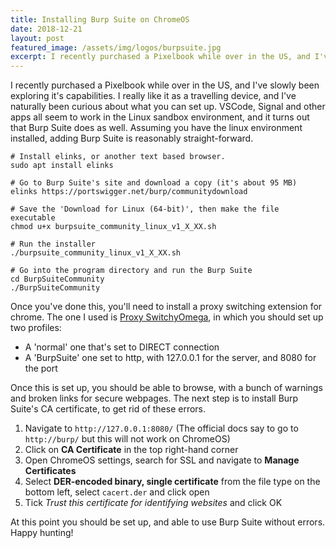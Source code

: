 ```yaml
---
title: Installing Burp Suite on ChromeOS
date: 2018-12-21
layout: post
featured_image: /assets/img/logos/burpsuite.jpg
excerpt: I recently purchased a Pixelbook while over in the US, and I've slowly been exploring it's capabilities. I really like it as a travelling device, and I've naturally been curious about what you can set up. VSCode, Signal and other apps all seem to work in the Linux sandbox environment, and it turns out that Burp Suite does as well. Assuming you have the linux environment installed, adding Burp Suite is reasonably straight-forward.
---
```


I recently purchased a Pixelbook while over in the US, and I've slowly been exploring it's capabilities. I really like it as a travelling device, and I've naturally been curious about what you can set up. VSCode, Signal and other apps all seem to work in the Linux sandbox environment, and it turns out that Burp Suite does as well. Assuming you have the linux environment installed, adding Burp Suite is reasonably straight-forward.

```
# Install elinks, or another text based browser.
sudo apt install elinks

# Go to Burp Suite's site and download a copy (it's about 95 MB)
elinks https://portswigger.net/burp/communitydownload

# Save the 'Download for Linux (64-bit)', then make the file executable
chmod u+x burpsuite_community_linux_v1_X_XX.sh

# Run the installer
./burpsuite_community_linux_v1_X_XX.sh

# Go into the program directory and run the Burp Suite
cd BurpSuiteCommunity
./BurpSuiteCommunity
```

Once you've done this, you'll need to install a proxy switching extension for chrome. The one I used is [Proxy SwitchyOmega](https://chrome.google.com/webstore/detail/proxy-switchyomega/padekgcemlokbadohgkifijomclgjgif?hl=en), in which you should set up two profiles:

* A 'normal' one that's set to DIRECT connection
* A 'BurpSuite' one set to http, with 127.0.0.1 for the server, and 8080 for the port

Once this is set up, you should be able to browse, with a bunch of warnings and broken links for secure webpages. The next step is to install Burp Suite's CA certificate, to get rid of these errors.

1. Navigate to ```http://127.0.0.1:8080/``` (The official docs say to go to ```http://burp/``` but this will not work on ChromeOS)
2. Click on **CA Certificate** in the top right-hand corner
3. Open ChromeOS settings, search for SSL and navigate to **Manage Certificates**
4. Select **DER-encoded binary, single certificate** from the file type on the bottom left, select ```cacert.der``` and click open
5. Tick *Trust this certificate for identifying websites* and click OK

At this point you should be set up, and able to use Burp Suite without errors. Happy hunting!
